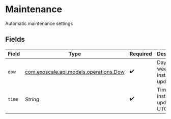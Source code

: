 # Maintenance

Automatic maintenance settings


## Fields

| Field                                                                    | Type                                                                     | Required                                                                 | Description                                                              |
| ------------------------------------------------------------------------ | ------------------------------------------------------------------------ | ------------------------------------------------------------------------ | ------------------------------------------------------------------------ |
| `dow`                                                                    | [com.exoscale.api.models.operations.Dow](../../models/operations/Dow.md) | :heavy_check_mark:                                                       | Day of week for installing updates                                       |
| `time`                                                                   | *String*                                                                 | :heavy_check_mark:                                                       | Time for installing updates, UTC                                         |